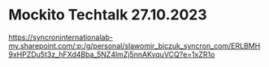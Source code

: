 # Mockito Techtalk 27.10.2023

https://syncroninternationalab-my.sharepoint.com/:p:/g/personal/slawomir_biczuk_syncron_com/ERLBMH9xHPZDu5t3z_hFXd4Bba_5NZ4lmZj5nnAKvquVCQ?e=1xZR1o
